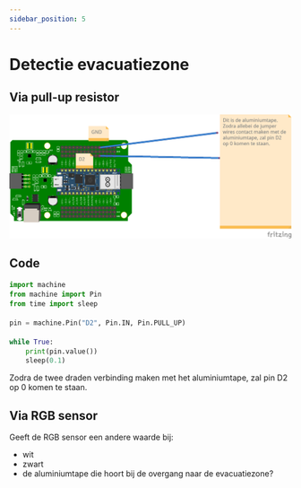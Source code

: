 ```yaml
---
sidebar_position: 5
---
```


# Detectie evacuatiezone

## Via pull-up resistor
![aluminiumtape detectie](aluminium_tape_detectie_bb.png)

## Code
```python 
import machine
from machine import Pin
from time import sleep

pin = machine.Pin("D2", Pin.IN, Pin.PULL_UP)

while True:
    print(pin.value())
    sleep(0.1)
```

Zodra de twee draden verbinding maken met het aluminiumtape, zal pin D2 op 0 komen te staan.

## Via RGB sensor
Geeft de RGB sensor een andere waarde bij:
- wit
- zwart
- de aluminiumtape die hoort bij de overgang naar de evacuatiezone?








